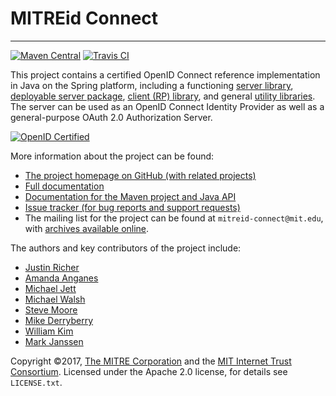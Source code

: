 # MITREid Connect
---

[![Maven Central](https://maven-badges.herokuapp.com/maven-central/org.mitre/openid-connect-parent/badge.svg)](https://maven-badges.herokuapp.com/maven-central/org.mitre/openid-connect-parent) [![Travis CI](https://travis-ci.org/mitreid-connect/OpenID-Connect-Java-Spring-Server.svg?branch=master)](https://travis-ci.org/mitreid-connect/OpenID-Connect-Java-Spring-Server)

This project contains a certified OpenID Connect reference implementation in Java on the Spring platform, including a functioning [server library](openid-connect-server), [deployable server package](openid-connect-server-webapp), [client (RP) library](openid-connect-client), and general [utility libraries](openid-connect-common). The server can be used as an OpenID Connect Identity Provider as well as a general-purpose OAuth 2.0 Authorization Server.

[![OpenID Certified](https://cloud.githubusercontent.com/assets/1454075/7611268/4d19de32-f97b-11e4-895b-31b2455a7ca6.png)](https://openid.net/certification/)

More information about the project can be found:

* [The project homepage on GitHub (with related projects)](https://github.com/mitreid-connect/)
* [Full documentation](https://github.com/mitreid-connect/OpenID-Connect-Java-Spring-Server/wiki)
* [Documentation for the Maven project and Java API](http://mitreid-connect.github.com/)
* [Issue tracker (for bug reports and support requests)](https://github.com/mitreid-connect/OpenID-Connect-Java-Spring-Server/issues)
* The mailing list for the project can be found at `mitreid-connect@mit.edu`, with [archives available online](https://mailman.mit.edu/mailman/listinfo/mitreid-connect).


The authors and key contributors of the project include: 

* [Justin Richer](https://github.com/jricher/)
* [Amanda Anganes](https://github.com/aanganes/)
* [Michael Jett](https://github.com/jumbojett/)
* [Michael Walsh](https://github.com/nemonik/)
* [Steve Moore](https://github.com/srmoore)
* [Mike Derryberry](https://github.com/mtderryberry)
* [William Kim](https://github.com/wikkim)
* [Mark Janssen](https://github.com/praseodym)




Copyright &copy;2017, [The MITRE Corporation](http://www.mitre.org/)
  and the [MIT Internet Trust Consortium](http://www.mit-trust.org/). Licensed under the Apache 2.0 license, for details see `LICENSE.txt`. 
